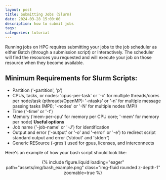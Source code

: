 ```yaml
---
layout: post
title: Submitting Jobs (Slurm)
date: 2024-03-28 15:00:00
description: how to submit jobs
tags: 
categories: tutorial
---
```


Running jobs on HPC requires submitting your jobs to the job scheduler as
either Batch (through a submission script) or Interactively. The scheduler will
find the resources you requested and will execute your job on those resource
when they become available.

## Minimum Requirements for Slurm Scripts:

- Partition ('-partition', 'p')
- CPUs, tasks, or nodes: 'cpus-per-task' or '-c' for multiple threads/cores per node/task (pthreads/OpenMP): '-ntasks' or '-n' for multiple message passing tasks (MPI); '-nodes' or '-N' for multiple nodes (MPI)
- Time ('-time' or '-t')
- Memory ('mem-per-cpu' for memory per CPU core; '-mem' for memory per node)
<strong>Useful options</strong>
- Job name ('-job-name' or '-J') for identification
- Output and error ('-output' or '-o' and '-error' or '-e') to redirect script standard output and error ('stdout' and 'stderr')
- Generic RESource (-gres') used for gpus, licenses, and interconnects

Here's an example of how your bash script should look like:

<p align="center">
{% include figure.liquid loading="eager" path="assets/img/bash_example.png" class="img-fluid rounded z-depth-1" zoomable=true %} 
</p>

